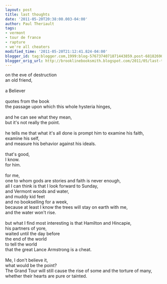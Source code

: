 ```yaml
---
layout: post
title: last thoughts
date: '2011-05-20T20:38:00.003-04:00'
author: Paul Theriault
tags:
- vermont
- tour de france
- rapture
- we're all cheaters
modified_time: '2011-05-20T21:12:41.824-04:00'
blogger_id: tag:blogger.com,1999:blog-5767374071871443859.post-6818269034265825702
blogger_orig_url: http://brooklinebooksmith.blogspot.com/2011/05/last-thoughts.html
---
```


on the eve of destruction<br />an old friend,<br /><br />a Believer<br /><br />quotes from the book<br />the passage upon which this whole hysteria hinges,<br /><br />and he can see what they mean,<br />but it's not really the point.<br /><br />he tells me that what it's all done is prompt him to examine his faith,<br />examine his self,<br />and measure his behavior against his ideals.<br /><br />that's good,<br />I know.<br />for him.<br /><br />for me,<br />one to whom gods are stories and faith is never enough,<br />all I can think is that I look forward to Sunday,<br />and Vermont woods and water,<br />and muddy kid feet<br />and no bookselling for a week,<br />because at least I know the trees will stay on earth with me,<br />and the water won't rise.<br /><br />but what I find most interesting is that Hamilton and Hincapie,<br />his partners of yore,<br />waited until the day before<br />the end of the world<br />to tell the world<br />that the great Lance Armstrong is a cheat.<br /><br />Me, I don't believe it,<br />what would be the point?<br />The Grand Tour will still cause the rise of some and the torture of many,<br />whether their hearts are pure or tainted.